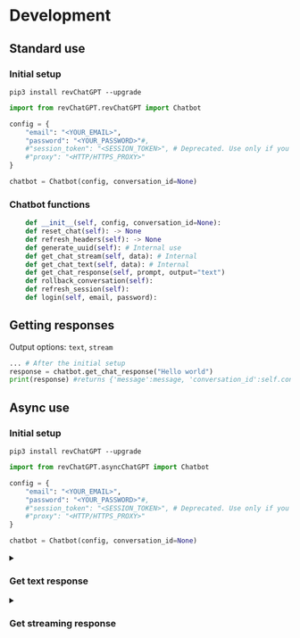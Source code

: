 # Development

## Standard use
### Initial setup
`pip3 install revChatGPT --upgrade`
```python
import from revChatGPT.revChatGPT import Chatbot

config = {
    "email": "<YOUR_EMAIL>",
    "password": "<YOUR_PASSWORD>"#,
    #"session_token": "<SESSION_TOKEN>", # Deprecated. Use only if you encounter captcha with email/password
    #"proxy": "<HTTP/HTTPS_PROXY>"
}

chatbot = Chatbot(config, conversation_id=None)
```
### Chatbot functions
```python
    def __init__(self, config, conversation_id=None):
    def reset_chat(self): -> None
    def refresh_headers(self): -> None
    def generate_uuid(self): # Internal use
    def get_chat_stream(self, data): # Internal
    def get_chat_text(self, data): # Internal
    def get_chat_response(self, prompt, output="text")
    def rollback_conversation(self):
    def refresh_session(self):
    def login(self, email, password):
```
##  Getting responses
Output options: `text`, `stream`
```python
... # After the initial setup
response = chatbot.get_chat_response("Hello world")
print(response) #returns {'message':message, 'conversation_id':self.conversation_id, 'parent_id':self.parent_id}
```

## Async use
### Initial setup
`pip3 install revChatGPT --upgrade`
```python
import from revChatGPT.asyncChatGPT import Chatbot

config = {
    "email": "<YOUR_EMAIL>",
    "password": "<YOUR_PASSWORD>"#,
    #"session_token": "<SESSION_TOKEN>", # Deprecated. Use only if you encounter captcha with email/password
    #"proxy": "<HTTP/HTTPS_PROXY>"
}

chatbot = Chatbot(config, conversation_id=None)
```

<details>
<summary>

### Get text response
</summary>

example use:
```python
... # After the initial setup
import asyncio
message = asyncio.run(chatbot.get_chat_response("Hello world"))['message']
print(message)
```

</details>

<details>
<summary>

###  Get streaming response
</summary>

example use:
```python
... # After the initial setup
import asyncio
async def printMessage():
    async for i in await chatbot.get_chat_response("hello", output="stream"):
        print(i['message'])
asyncio.run(get_res())
```
</details>
